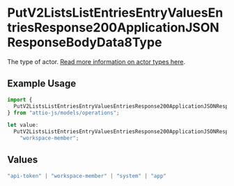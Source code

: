 # PutV2ListsListEntriesEntryValuesEntriesResponse200ApplicationJSONResponseBodyData8Type

The type of actor. [Read more information on actor types here](/docs/actors).

## Example Usage

```typescript
import {
  PutV2ListsListEntriesEntryValuesEntriesResponse200ApplicationJSONResponseBodyData8Type,
} from "attio-js/models/operations";

let value:
  PutV2ListsListEntriesEntryValuesEntriesResponse200ApplicationJSONResponseBodyData8Type =
    "workspace-member";
```

## Values

```typescript
"api-token" | "workspace-member" | "system" | "app"
```